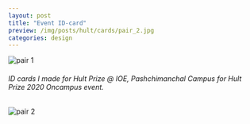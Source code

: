 ```yaml
---
layout: post
title: "Event ID-card"
preview: /img/posts/hult/cards/pair_2.jpg
categories: design
---
```


![pair 1](/img/posts/hult/cards/pair_1.jpg) 

###### ID cards I made for Hult Prize @ IOE, Pashchimanchal Campus for Hult Prize 2020 Oncampus event.

![pair 2](/img/posts/hult/cards/pair_2.jpg) 